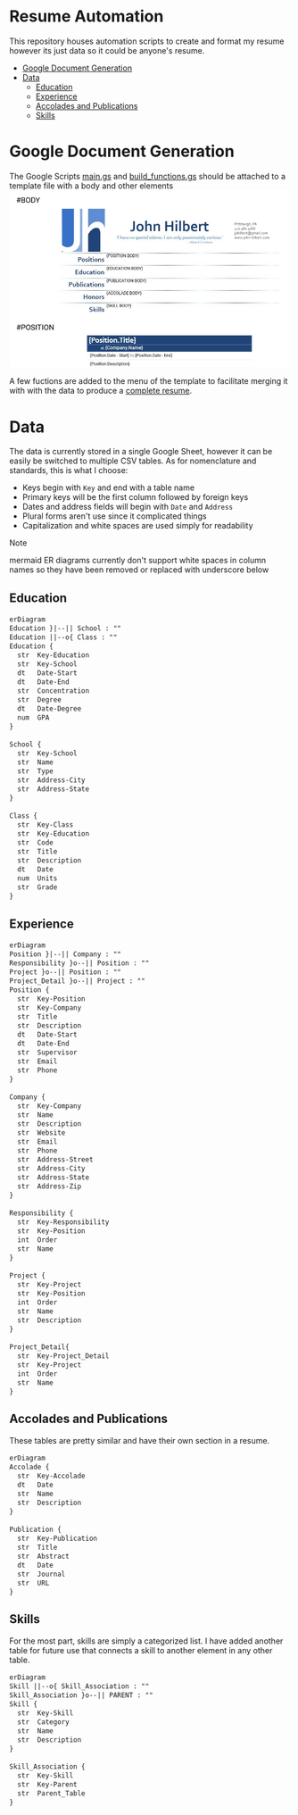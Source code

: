 # Resume Automation
This repository houses automation scripts to create and format my resume however its just data so it could be anyone's resume.

- [Google Document Generation](#GoogleDocument-Generation)
- [Data](#Data)
	- [Education](#Education)
	- [Experience](#Experience)
    - [Accolades and Publications](#Accolades-and-Publications)
    - [Skills](#Skills)


# Google Document Generation
The Google Scripts [main.gs](main.gs) and [build_functions.gs](build_functions.gs) should be attached to a template file with a body and other elements ![screenshot](screenshot.jpg)

A few fuctions are added to the menu of the template to facilitate merging it with with the data to produce a [complete resume](Resume%20(Basic).pdf).


# Data
The data is currently stored in a single Google Sheet, however it can be easily be switched to multiple CSV tables. As for nomenclature and standards, this is what I choose:

- Keys begin with `Key` and end with a table name
- Primary keys will be the first column followed by foreign keys
- Dates and address fields will begin with `Date` and `Address`
- Plural forms aren't use since it complicated things
- Capitalization and white spaces are used simply for readability

> [!NOTE]
> mermaid ER diagrams currently don't support white spaces in column names so they have been removed or replaced with underscore below 

## Education 
```mermaid
erDiagram
Education }|--|| School : ""
Education ||--o{ Class : ""
Education { 
  str  Key-Education
  str  Key-School
  dt   Date-Start
  dt   Date-End
  str  Concentration
  str  Degree
  dt   Date-Degree
  num  GPA
}

School {
  str  Key-School
  str  Name
  str  Type
  str  Address-City
  str  Address-State
}

Class {
  str  Key-Class
  str  Key-Education
  str  Code
  str  Title
  str  Description
  dt   Date
  num  Units
  str  Grade
}
```

## Experience
```mermaid
erDiagram
Position }|--|| Company : ""
Responsibility }o--|| Position : ""
Project }o--|| Position : ""
Project_Detail }o--|| Project : ""
Position {
  str  Key-Position
  str  Key-Company
  str  Title
  str  Description
  dt   Date-Start
  dt   Date-End
  str  Supervisor
  str  Email
  str  Phone
}

Company {
  str  Key-Company
  str  Name
  str  Description
  str  Website
  str  Email
  str  Phone
  str  Address-Street
  str  Address-City
  str  Address-State
  str  Address-Zip
}

Responsibility {
  str  Key-Responsibility
  str  Key-Position
  int  Order
  str  Name
}

Project {
  str  Key-Project
  str  Key-Position
  int  Order
  str  Name
  str  Description
}

Project_Detail{
  str  Key-Project_Detail
  str  Key-Project
  int  Order
  str  Name
}
```

## Accolades and Publications
These tables are pretty similar and have their own section in a resume.
```mermaid
erDiagram
Accolade {
  str  Key-Accolade
  dt   Date
  str  Name
  str  Description
}

Publication {
  str  Key-Publication
  str  Title
  str  Abstract
  dt   Date
  str  Journal
  str  URL
}
```

## Skills
For the most part, skills are simply a categorized list. I have added another table for future use that connects a skill to another element in any other table.
```mermaid
erDiagram
Skill ||--o{ Skill_Association : ""
Skill_Association }o--|| PARENT : ""
Skill {
  str  Key-Skill
  str  Category
  str  Name
  str  Description
}

Skill_Association {
  str  Key-Skill
  str  Key-Parent
  str  Parent_Table
}
```
